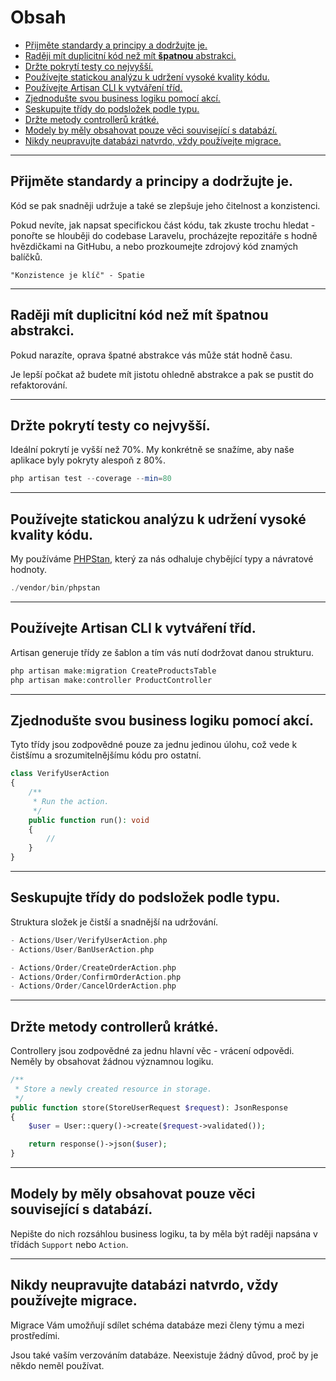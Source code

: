 # Obsah

- [Přijměte standardy a principy a dodržujte je.](#přijměte-standardy-a-principy-a-dodržujte-je)
- [Raději mít duplicitní kód než mít **špatnou** abstrakci.](#raději-mít-duplicitní-kód-než-mít-špatnou-abstrakci)
- [Držte pokrytí testy co nejvyšší.](#držte-pokrytí-testy-co-nejvyšší)
- [Používejte statickou analýzu k udržení vysoké kvality kódu.](#používejte-statickou-analýzu-k-udržení-vysoké-kvality-kódu)
- [Používejte Artisan CLI k vytváření tříd.](#používejte-artisan-cli-k-vytváření-tříd)
- [Zjednodušte svou business logiku pomocí akcí.](#zjednodušte-svou-business-logiku-pomocí-akcí)
- [Seskupujte třídy do podsložek podle typu.](#seskupujte-třídy-do-podsložek-podle-typu)
- [Držte metody controllerů krátké.](#držte-metody-controllerů-krátké)
- [Modely by měly obsahovat pouze věci související s databází.](#modely-by-měly-obsahovat-pouze-věci-související-s-databází)
- [Nikdy neupravujte databázi natvrdo, vždy používejte migrace.](#nikdy-neupravujte-databázi-natvrdo-vždy-používejte-migrace)

---

## Přijměte standardy a principy a dodržujte je.

Kód se pak snadněji udržuje a také se zlepšuje jeho čitelnost a konzistenci.

Pokud nevíte, jak napsat specifickou část kódu, tak zkuste trochu hledat - ponořte se hlouběji do codebase Laravelu, procházejte repozitáře s hodně hvězdičkami na GitHubu, a nebo prozkoumejte zdrojový kód znamých balíčků.

```
"Konzistence je klíč" - Spatie
```

---

## Raději mít duplicitní kód než mít **špatnou** abstrakci.

Pokud narazíte, oprava špatné abstrakce vás může stát hodně času.

Je lepší počkat až budete mít jistotu ohledně abstrakce a pak se pustit do refaktorování.

---

## Držte pokrytí testy co nejvyšší.

Ideální pokrytí je vyšší než 70%. My konkrétně se snažíme, aby naše aplikace byly pokryty alespoň z 80%.

```php
php artisan test --coverage --min=80
```

---

## Používejte statickou analýzu k udržení vysoké kvality kódu.

My používáme [PHPStan](https://phpstan.org), který za nás odhaluje chybějící typy a návratové hodnoty.

```php
./vendor/bin/phpstan
```

---

## Používejte Artisan CLI k vytváření tříd.

Artisan generuje třídy ze šablon a tím vás nutí dodržovat danou strukturu.

```php
php artisan make:migration CreateProductsTable
php artisan make:controller ProductController
```

---

## Zjednodušte svou business logiku pomocí akcí.

Tyto třídy jsou zodpovědné pouze za jednu jedinou úlohu, což vede k čistšímu a srozumitelnějšímu kódu pro ostatní.

```php
class VerifyUserAction
{
    /**
     * Run the action.
     */
    public function run(): void
    {
        //
    }
}
```

---

## Seskupujte třídy do podsložek podle typu.

Struktura složek je čistší a snadnější na udržování.

```php
- Actions/User/VerifyUserAction.php
- Actions/User/BanUserAction.php

- Actions/Order/CreateOrderAction.php
- Actions/Order/ConfirmOrderAction.php
- Actions/Order/CancelOrderAction.php
```

---

## Držte metody controllerů krátké.

Controllery jsou zodpovědné za jednu hlavní věc - vrácení odpovědi. Neměly by obsahovat žádnou významnou logiku.

```php
/**
 * Store a newly created resource in storage.
 */
public function store(StoreUserRequest $request): JsonResponse
{
    $user = User::query()->create($request->validated());

    return response()->json($user);
}
```

---

## Modely by měly obsahovat pouze věci související s databází.

Nepište do nich rozsáhlou business logiku, ta by měla být raději napsána v třídách `Support` nebo `Action`.

---

## Nikdy neupravujte databázi natvrdo, vždy používejte migrace.

Migrace Vám umožňují sdílet schéma databáze mezi členy týmu a mezi prostředími.

Jsou také vaším verzováním databáze. Neexistuje žádný důvod, proč by je někdo neměl používat.
